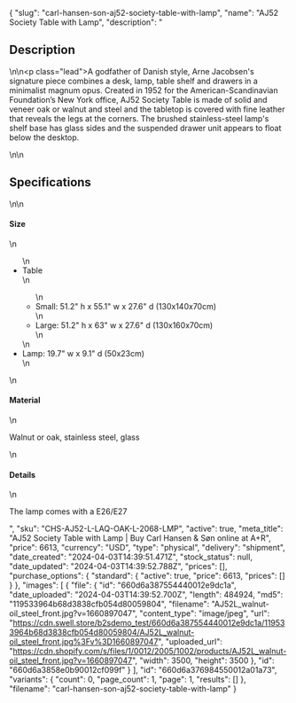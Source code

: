 {
  "slug": "carl-hansen-son-aj52-society-table-with-lamp",
  "name": "AJ52 Society Table with Lamp",
  "description": "<h2>Description</h2>\n<!-- split -->\n<p class=\"lead\">A godfather of Danish style, Arne Jacobsen's signature piece combines a desk, lamp, table shelf and drawers in a minimalist magnum opus. Created in 1952 for the American-Scandinavian Foundation’s New York office, AJ52 Society Table is made of solid and veneer oak or walnut and steel and the tabletop is covered with fine leather that reveals the legs at the corners. The brushed stainless-steel lamp's shelf base has glass sides and the suspended drawer unit appears to float below the desktop.</p>\n<!-- split -->\n<h2>Specifications</h2>\n<!-- split -->\n<h4>Size</h4>\n<ul>\n<li>Table</li>\n<ul>\n<li>Small: 51.2\" h x 55.1\" w x 27.6\" d (130x140x70cm)</li>\n<li>Large: 51.2\" h x 63\" w x 27.6\" d (130x160x70cm)</li>\n</ul>\n<li>Lamp: 19.7\" w x 9.1\" d (50x23cm)</li>\n</ul>\n<h4>Material</h4>\n<p>Walnut or oak, stainless steel, glass</p>\n<h4>Details</h4>\n<p>The lamp comes with a E26/E27</p>",
  "sku": "CHS-AJ52-L-LAQ-OAK-L-2068-LMP",
  "active": true,
  "meta_title": "AJ52 Society Table with Lamp | Buy Carl Hansen & Søn online at A+R",
  "price": 6613,
  "currency": "USD",
  "type": "physical",
  "delivery": "shipment",
  "date_created": "2024-04-03T14:39:51.471Z",
  "stock_status": null,
  "date_updated": "2024-04-03T14:39:52.788Z",
  "prices": [],
  "purchase_options": {
    "standard": {
      "active": true,
      "price": 6613,
      "prices": []
    }
  },
  "images": [
    {
      "file": {
        "id": "660d6a387554440012e9dc1a",
        "date_uploaded": "2024-04-03T14:39:52.700Z",
        "length": 484924,
        "md5": "119533964b68d3838cfb054d80059804",
        "filename": "AJ52L_walnut-oil_steel_front.jpg?v=1660897047",
        "content_type": "image/jpeg",
        "url": "https://cdn.swell.store/b2sdemo_test/660d6a387554440012e9dc1a/119533964b68d3838cfb054d80059804/AJ52L_walnut-oil_steel_front.jpg%3Fv%3D1660897047",
        "uploaded_url": "https://cdn.shopify.com/s/files/1/0012/2005/1002/products/AJ52L_walnut-oil_steel_front.jpg?v=1660897047",
        "width": 3500,
        "height": 3500
      },
      "id": "660d6a3858e0b90012cf099f"
    }
  ],
  "id": "660d6a376984550012a01a73",
  "variants": {
    "count": 0,
    "page_count": 1,
    "page": 1,
    "results": []
  },
  "filename": "carl-hansen-son-aj52-society-table-with-lamp"
}